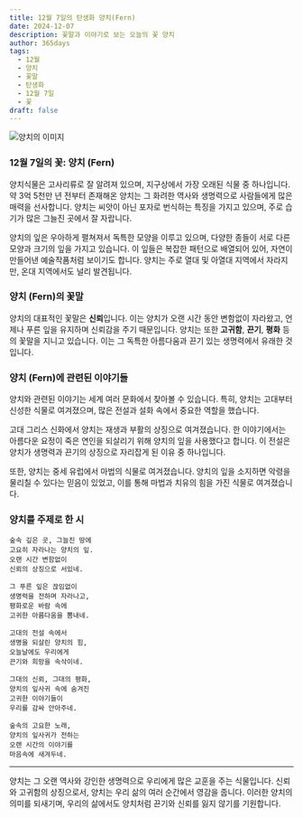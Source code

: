 ```yaml
---
title: 12월 7일의 탄생화 양치(Fern)
date: 2024-12-07
description: 꽃말과 이야기로 보는 오늘의 꽃 양치
author: 365days
tags:
  - 12월
  - 양치
  - 꽃말
  - 탄생화
  - 12월 7일
  - 꽃
draft: false
---
```



![양치의 이미지](https://cdn.pixabay.com/photo/2019/05/06/19/13/green-4183977_1280.jpg#center)


### 12월 7일의 꽃: 양치 (Fern)

양치식물은 고사리류로 잘 알려져 있으며, 지구상에서 가장 오래된 식물 중 하나입니다. 약 3억 5천만 년 전부터 존재해온 양치는 그 화려한 역사와 생명력으로 사람들에게 많은 매력을 선사합니다. 양치는 씨앗이 아닌 포자로 번식하는 특징을 가지고 있으며, 주로 습기가 많은 그늘진 곳에서 잘 자랍니다.

양치의 잎은 우아하게 펼쳐져서 독특한 모양을 이루고 있으며, 다양한 종들이 서로 다른 모양과 크기의 잎을 가지고 있습니다. 이 잎들은 복잡한 패턴으로 배열되어 있어, 자연이 만들어낸 예술작품처럼 보이기도 합니다. 양치는 주로 열대 및 아열대 지역에서 자라지만, 온대 지역에서도 널리 발견됩니다.

### 양치 (Fern)의 꽃말

양치의 대표적인 꽃말은 **신뢰**입니다. 이는 양치가 오랜 시간 동안 변함없이 자라왔고, 언제나 푸른 잎을 유지하며 신뢰감을 주기 때문입니다. 양치는 또한 **고귀함**, **끈기**, **평화** 등의 꽃말을 지니고 있습니다. 이는 그 독특한 아름다움과 끈기 있는 생명력에서 유래한 것입니다.

### 양치 (Fern)에 관련된 이야기들

양치와 관련된 이야기는 세계 여러 문화에서 찾아볼 수 있습니다. 특히, 양치는 고대부터 신성한 식물로 여겨졌으며, 많은 전설과 설화 속에서 중요한 역할을 했습니다.

고대 그리스 신화에서 양치는 재생과 부활의 상징으로 여겨졌습니다. 한 이야기에서는 아름다운 요정이 죽은 연인을 되살리기 위해 양치의 잎을 사용했다고 합니다. 이 전설은 양치가 생명력과 끈기의 상징으로 자리잡게 된 이유 중 하나입니다.

또한, 양치는 중세 유럽에서 마법의 식물로 여겨졌습니다. 양치의 잎을 소지하면 악령을 물리칠 수 있다는 믿음이 있었고, 이를 통해 마법과 치유의 힘을 가진 식물로 여겨졌습니다.

### 양치를 주제로 한 시

	숲속 깊은 곳, 그늘진 땅에  
	고요히 자라나는 양치의 잎.  
	오랜 시간 변함없이  
	신뢰의 상징으로 서있네.
	
	그 푸른 잎은 끊임없이  
	생명력을 전하며 자라나고,  
	평화로운 바람 속에  
	고귀한 아름다움을 뽐내네.
	
	고대의 전설 속에서  
	생명을 되살린 양치의 힘,  
	오늘날에도 우리에게  
	끈기와 희망을 속삭이네.
	
	그대의 신뢰, 그대의 평화,  
	양치의 잎사귀 속에 숨겨진  
	고귀한 이야기들이  
	우리를 감싸 안아주네.
	
	숲속의 고요한 노래,  
	양치의 잎사귀가 전하는  
	오랜 시간의 이야기를  
	마음속에 새겨두네.

---

양치는 그 오랜 역사와 강인한 생명력으로 우리에게 많은 교훈을 주는 식물입니다. 신뢰와 고귀함의 상징으로서, 양치는 우리 삶의 여러 순간에서 영감을 줍니다. 이러한 양치의 의미를 되새기며, 우리의 삶에서도 양치처럼 끈기와 신뢰를 잃지 않기를 기원합니다.